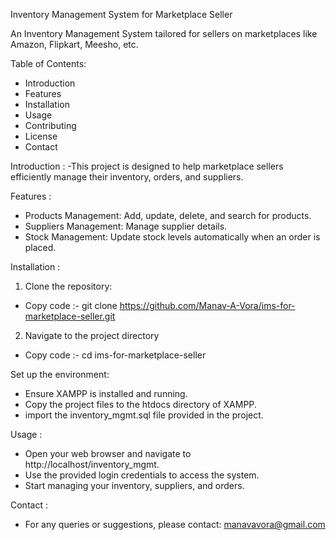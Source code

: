 Inventory Management System for Marketplace Seller

An Inventory Management System tailored for sellers on marketplaces like Amazon, Flipkart, Meesho, etc.

Table of Contents:
- Introduction
- Features
- Installation
- Usage
- Contributing
- License
- Contact

Introduction :
 -This project is designed to help marketplace sellers efficiently manage their inventory, orders, and suppliers.

Features :
 - Products Management: Add, update, delete, and search for products.
 - Suppliers Management: Manage supplier details.
 - Stock Management: Update stock levels automatically when an order is placed.

Installation :
 1. Clone the repository:
   - Copy code :- git clone https://github.com/Manav-A-Vora/ims-for-marketplace-seller.git
     
 2. Navigate to the project directory
   - Copy code :- cd ims-for-marketplace-seller

Set up the environment:
 - Ensure XAMPP is installed and running.
 - Copy the project files to the htdocs directory of XAMPP.
 - import the inventory_mgmt.sql file provided in the project.

Usage : 
 - Open your web browser and navigate to http://localhost/inventory_mgmt.
 - Use the provided login credentials to access the system.
 - Start managing your inventory, suppliers, and orders.

Contact : 
 - For any queries or suggestions,
   please contact: manavavora@gmail.com 

